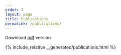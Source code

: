```yaml
---
order: 3
layout: page
title: Publications
permalink: /publications/
---
```


<link rel="stylesheet" href="https://cdnjs.cloudflare.com/ajax/libs/font-awesome/4.7.0/css/font-awesome.min.css">

Download <a href="{{ site.url }}/download/publications.pdf">pdf</a> version

{% include_relative __generated/publications.html %}
